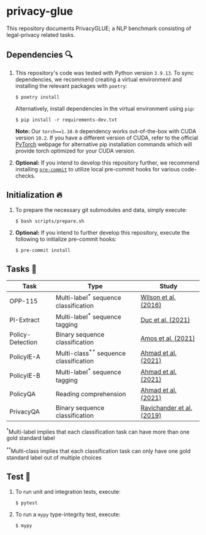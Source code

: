 # privacy-glue

This repository documents PrivacyGLUE; a NLP benchmark consisting of legal-privacy related tasks.

## Dependencies :mag:

1. This repository's code was tested with Python version `3.9.13`. To sync dependencies, we recommend creating a virtual environment and installing the relevant packages with `poetry`:

    ```
    $ poetry install
    ```

    Alternatively, install dependencies in the virtual environment using `pip`:
    ```
    $ pip install -r requirements-dev.txt
    ```

    **Note:** Our `torch==1.10.0` dependency works out-of-the-box with CUDA version `10.2`. If you have a different version of CUDA, refer to the official [PyTorch](https://pytorch.org/get-started/locally/) webpage for alternative pip installation commands which will provide torch optimized for your CUDA version.

2. **Optional:** If you intend to develop this repository further, we recommend installing [`pre-commit`](https://github.com/pre-commit/pre-commit) to utilize local pre-commit hooks for various code-checks.

## Initialization :fire:

1. To prepare the necessary git submodules and data, simply execute:

    ```
    $ bash scripts/prepare.sh
    ```

2. **Optional:** If you intend to further develop this repository, execute the following to initialize pre-commit hooks:

    ```
    $ pre-commit install
    ```

## Tasks :runner:

| Task             | Type                                              | Study                                                                                |
|------------------|---------------------------------------------------|--------------------------------------------------------------------------------------|
| OPP-115          | Multi-label<sup>\*</sup> sequence classification  | [Wilson et al. (2016)](https://usableprivacy.org/data)                               |
| PI-Extract        | Multi-label<sup>\*</sup> sequence tagging         | [Duc et al. (2021)](https://github.com/um-rtcl/piextract_dataset)                    |
| Policy-Detection | Binary sequence classification                    | [Amos et al. (2021)](https://privacypolicies.cs.princeton.edu/)                      |
| PolicyIE-A       | Multi-class<sup>\**</sup> sequence classification | [Ahmad et al. (2021)](https://github.com/wasiahmad/PolicyIE)                         |
| PolicyIE-B       | Multi-label<sup>\*</sup> sequence tagging         | [Ahmad et al. (2021)](https://github.com/wasiahmad/PolicyIE)                         |
| PolicyQA         | Reading comprehension                             | [Ahmad et al. (2021)](https://github.com/wasiahmad/PolicyQA)                         |
| PrivacyQA        | Binary sequence classification                    | [Ravichander et al. (2019)](https://github.com/AbhilashaRavichander/PrivacyQA_EMNLP) |

<sup>\*</sup>Multi-label implies that each classification task can have more than one gold standard label

<sup>\*\*</sup>Multi-class implies that each classification task can only have one gold standard label out of multiple choices


## Test :microscope:

1. To run unit and integration tests, execute:

    ```
    $ pytest
    ```

2. To run a `mypy` type-integrity test, execute:

    ```
    $ mypy
    ```
